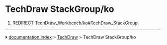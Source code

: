 # TechDraw StackGroup/ko
1.  REDIRECT [TechDraw_Workbench/ko#TechDraw_StackGroup](TechDraw_Workbench/ko#TechDraw_StackGroup.md)



---
⏵ [documentation index](../README.md) > [TechDraw](TechDraw_Workbench.md) > TechDraw StackGroup/ko

